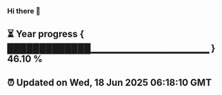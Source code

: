 ### Hi there 👋
⏳ Year progress { █████████████▁▁▁▁▁▁▁▁▁▁▁▁▁▁▁▁▁ } 46.10 %
---
⏰ Updated on Wed, 18 Jun 2025 06:18:10 GMT
---

